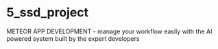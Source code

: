 # 5_ssd_project
METEOR APP DEVELOPMENT - manage your workflow easily with the AI powered system built by the expert developers
